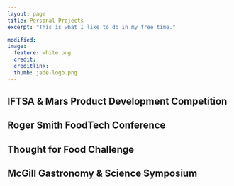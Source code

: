 ```yaml
---
layout: page
title: Personal Projects
excerpt: "This is what I like to do in my free time."

modified: 
image: 
  feature: white.png
  credit:  
  creditlink: 
  thumb: jade-logo.png
---
```


## IFTSA & Mars Product Development Competition

## Roger Smith FoodTech Conference 

## Thought for Food Challenge

## McGill Gastronomy & Science Symposium
